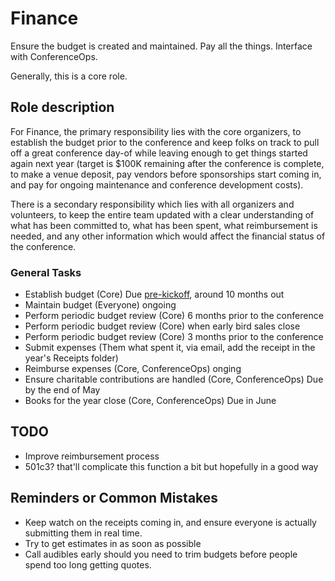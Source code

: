 # Finance

Ensure the budget is created and maintained. Pay all the things. Interface with ConferenceOps.

Generally, this is a core role.

## Role description

For Finance, the primary responsibility lies with the core organizers, to establish the budget prior to the conference and keep folks on track to pull off a great conference day-of while leaving enough to get things started again next year (target is $100K remaining after the conference is complete, to make a venue deposit, pay vendors before sponsorships start coming in, and pay for ongoing maintenance and conference development costs).

There is a secondary responsibility which lies with all organizers and volunteers, to keep the entire team updated with a clear understanding of what has been committed to, what has been spent, what reimbursement is needed, and any other information which would affect the financial status of the conference.

### General Tasks

* Establish budget (Core) Due [pre-kickoff](https://github.com/moutons/runbooks/blob/main/core_runbook.md), around 10 months out
* Maintain budget (Everyone) ongoing
* Perform periodic budget review (Core) 6 months prior to the conference
* Perform periodic budget review (Core) when early bird sales close
* Perform periodic budget review (Core) 3 months prior to the conference
* Submit expenses (Them what spent it, via email, add the receipt in the year's Receipts folder)
* Reimburse expenses (Core, ConferenceOps) onging
* Ensure charitable contributions are handled (Core, ConferenceOps) Due by the end of May
* Books for the year close (Core, ConferenceOps) Due in June

## TODO

* Improve reimbursement process
* 501c3? that'll complicate this function a bit but hopefully in a good way

## Reminders or Common Mistakes

* Keep watch on the receipts coming in, and ensure everyone is actually submitting them in real time.
* Try to get estimates in as soon as possible
* Call audibles early should you need to trim budgets before people spend too long getting quotes.
